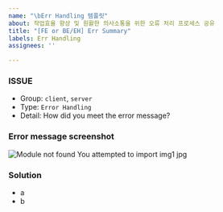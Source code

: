 ```yaml
---
name: "\bErr Handling 템플릿"
about: 작업효율 향상 및 원활한 의사소통을 위한 오류 처리 프로세스 공유
title: "[FE or BE/EH] Err Summary"
labels: Err Handling
assignees: ''

---
```


### ISSUE
- Group:  `client`, `server`
- Type: `Error Handling`
- Detail: How did you meet the error message?

### Error message screenshot
![Module not found You attempted to import img1 jpg](https://user-images.githubusercontent.com/69231817/168509604-7215e9fc-6991-4427-a8e0-58613a6e3c61.png)


### Solution
- a
- b
